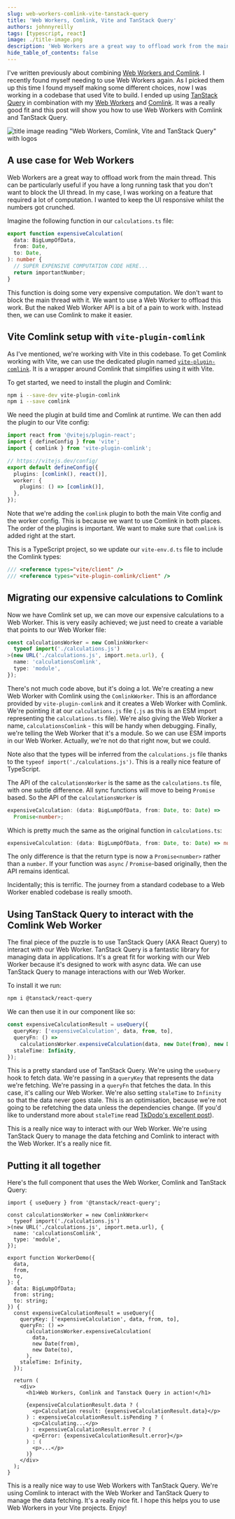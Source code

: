 ```yaml
---
slug: web-workers-comlink-vite-tanstack-query
title: 'Web Workers, Comlink, Vite and TanStack Query'
authors: johnnyreilly
tags: [typescript, react]
image: ./title-image.png
description: 'Web Workers are a great way to offload work from the main thread. Comlink is a delightful way to communicate with Web Workers. TanStack Query is an awesome way to bring them together.'
hide_table_of_contents: false
---
```


I've written previously about combining [Web Workers and Comlink](../2020-02-21-web-workers-comlink-typescript-and-react/index.md). I recently found myself needing to use Web Workers again. As I picked them up this time I found myself making some different choices, now I was working in a codebase that used Vite to build. I ended up using [TanStack Query](https://github.com/tanstack/query) in combination with my [Web Workers](https://developer.mozilla.org/en-US/docs/Web/API/Web_Workers_API/Using_web_workers) and [Comlink](https://github.com/GoogleChromeLabs/comlink). It was a really good fit and this post will show you how to use Web Workers with Comlink and TanStack Query.

![title image reading "Web Workers, Comlink, Vite and TanStack Query" with logos](title-image.png)

<!--truncate-->

## A use case for Web Workers

Web Workers are a great way to offload work from the main thread. This can be particularly useful if you have a long running task that you don't want to block the UI thread. In my case, I was working on a feature that required a lot of computation. I wanted to keep the UI responsive whilst the numbers got crunched.

Imagine the following function in our `calculations.ts` file:

```typescript
export function expensiveCalculation(
  data: BigLumpOfData,
  from: Date,
  to: Date,
): number {
  // SUPER EXPENSIVE COMPUTATION CODE HERE...
  return importantNumber;
}
```

This function is doing some very expensive computation. We don't want to block the main thread with it. We want to use a Web Worker to offload this work. But the naked Web Worker API is a bit of a pain to work with. Instead then, we can use Comlink to make it easier.

## Vite Comlink setup with `vite-plugin-comlink`

As I've mentioned, we're working with Vite in this codebase. To get Comlink working with Vite, we can use the dedicated plugin named [`vite-plugin-comlink`](https://github.com/mathe42/vite-plugin-comlink). It is a wrapper around Comlink that simplifies using it with Vite.

To get started, we need to install the plugin and Comlink:

```bash
npm i --save-dev vite-plugin-comlink
npm i --save comlink
```

We need the plugin at build time and Comlink at runtime. We can then add the plugin to our Vite config:

```typescript
import react from '@vitejs/plugin-react';
import { defineConfig } from 'vite';
import { comlink } from 'vite-plugin-comlink';

// https://vitejs.dev/config/
export default defineConfig({
  plugins: [comlink(), react()],
  worker: {
    plugins: () => [comlink()],
  },
});
```

Note that we're adding the `comlink` plugin to both the main Vite config and the worker config. This is because we want to use Comlink in both places. The order of the plugins is important. We want to make sure that `comlink` is added right at the start.

This is a TypeScript project, so we update our `vite-env.d.ts` file to include the Comlink types:

```typescript
/// <reference types="vite/client" />
/// <reference types="vite-plugin-comlink/client" />
```

## Migrating our expensive calculations to Comlink

Now we have Comlink set up, we can move our expensive calculations to a Web Worker. This is very easily achieved; we just need to create a variable that points to our Web Worker file:

```typescript
const calculationsWorker = new ComlinkWorker<
  typeof import('./calculations.js')
>(new URL('./calculations.js', import.meta.url), {
  name: 'calculationsComlink',
  type: 'module',
});
```

There's not much code above, but it's doing a lot. We're creating a new Web Worker with Comlink using the `ComlinkWorker`. This is an affordance provided by `vite-plugin-comlink` and it creates a Web Worker with Comlink. We're pointing it at our `calculations.js` file (`.js` as this is an ESM import representing the `calculations.ts` file). We're also giving the Web Worker a name, `calculationsComlink` - this will be handy when debugging. Finally, we're telling the Web Worker that it's a module. So we can use ESM imports in our Web Worker. Actually, we're not do that right now, but we could.

Note also that the types will be inferred from the `calculations.js` file thanks to the `typeof import('./calculations.js')`. This is a really nice feature of TypeScript.

The API of the `calculationsWorker` is the same as the `calculations.ts` file, with one subtle difference. All sync functions will move to being `Promise` based. So the API of the `calculationsWorker` is

```typescript
expensiveCalculation: (data: BigLumpOfData, from: Date, to: Date) =>
  Promise<number>;
```

Which is pretty much the same as the original function in `calculations.ts`:

```typescript
expensiveCalculation: (data: BigLumpOfData, from: Date, to: Date) => number;
```

The only difference is that the return type is now a `Promise<number>` rather than a `number`. If your function was `async` / `Promise`-based originally, then the API remains identical.

Incidentally; this is terrific. The journey from a standard codebase to a Web Worker enabled codebase is really smooth.

## Using TanStack Query to interact with the Comlink Web Worker

The final piece of the puzzle is to use TanStack Query (AKA React Query) to interact with our Web Worker. TanStack Query is a fantastic library for managing data in applications. It's a great fit for working with our Web Worker because it's designed to work with async data. We can use TanStack Query to manage interactions with our Web Worker.

To install it we run:

```bash
npm i @tanstack/react-query
```

We can then use it in our component like so:

```typescript
const expensiveCalculationResult = useQuery({
  queryKey: ['expensiveCalculation', data, from, to],
  queryFn: () =>
    calculationsWorker.expensiveCalculation(data, new Date(from), new Date(to)),
  staleTime: Infinity,
});
```

This is a pretty standard use of TanStack Query. We're using the `useQuery` hook to fetch data. We're passing in a `queryKey` that represents the data we're fetching. We're passing in a `queryFn` that fetches the data. In this case, it's calling our Web Worker. We're also setting `staleTime` to `Infinity` so that the data never goes stale. This is an optimisation, because we're not going to be refetching the data unless the dependencies change. (If you'd like to understand more about `staleTime` read [TkDodo's excellent post](https://tkdodo.eu/blog/practical-react-query#the-defaults-explained)).

This is a really nice way to interact with our Web Worker. We're using TanStack Query to manage the data fetching and Comlink to interact with the Web Worker. It's a really nice fit.

## Putting it all together

Here's the full component that uses the Web Worker, Comlink and TanStack Query:

```tsx
import { useQuery } from '@tanstack/react-query';

const calculationsWorker = new ComlinkWorker<
  typeof import('./calculations.js')
>(new URL('./calculations.js', import.meta.url), {
  name: 'calculationsComlink',
  type: 'module',
});

export function WorkerDemo({
  data,
  from,
  to,
}: {
  data: BigLumpOfData;
  from: string;
  to: string;
}) {
  const expensiveCalculationResult = useQuery({
    queryKey: ['expensiveCalculation', data, from, to],
    queryFn: () =>
      calculationsWorker.expensiveCalculation(
        data,
        new Date(from),
        new Date(to),
      ),
    staleTime: Infinity,
  });

  return (
    <div>
      <h1>Web Workers, Comlink and Tanstack Query in action!</h1>

      {expensiveCalculationResult.data ? (
        <p>Calculation result: {expensiveCalculationResult.data}</p>
      ) : expensiveCalculationResult.isPending ? (
        <p>Calculating...</p>
      ) : expensiveCalculationResult.error ? (
        <p>Error: {expensiveCalculationResult.error}</p>
      ) : (
        <p>...</p>
      )}
    </div>
  );
}
```

This is a really nice way to use Web Workers with TanStack Query. We're using Comlink to interact with the Web Worker and TanStack Query to manage the data fetching. It's a really nice fit. I hope this helps you to use Web Workers in your Vite projects. Enjoy!
